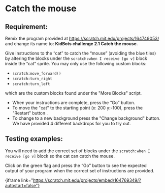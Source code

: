 # Catch the mouse

## Requirement:

Remix the program provided at https://scratch.mit.edu/projects/164749053/ and change its name to: **KidBots challenge 2.1 Catch the mouse.**

Give instructions to the “cat” to catch the “mouse” (avoiding the blue tiles) by altering the blocks under the `scratch:when I receive [go v]` block inside the “cat” sprite. You may only use the following custom blocks:

  -   `scratch:move_forward()`
  -   `scratch:turn_right`
  -   `scratch:turn_left`

which are the custom blocks found under the "More Blocks" script.

  -   When your instructions are complete, press the “Go” button.
  -   To move the "cat" to the starting point (x: 200 y:-100), press the "Restart" button .
  -   To change to a new background press the "Change background" button. We have provided 4 different backdrops for you to try out.

## Testing examples:

You will need to add the correct set of blocks under the `scratch:when I receive [go v]` block so the cat can catch the mouse.

Click on the green flag and press the “Go” button to see the expected output of your program when the correct set of instructions are provided.

{iframe link="https://scratch.mit.edu/projects/embed/164769349/?autostart=false"}
